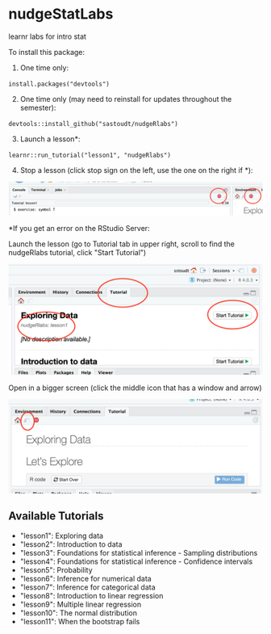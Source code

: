 # nudgeStatLabs
learnr labs for intro stat

To install this package:

1. One time only:

`install.packages("devtools")`

2. One time only (may need to reinstall for updates throughout the semester):

`devtools::install_github("sastoudt/nudgeRlabs")`

3. Launch a lesson*:

`learnr::run_tutorial("lesson1", "nudgeRlabs")`

4. Stop a lesson (click stop sign on the left, use the one on the right if *):

![](stop-tutorial.png)


*If you get an error on the RStudio Server:

Launch the lesson (go to Tutorial tab in upper right, scroll to find the nudgeRlabs tutorial, click "Start Tutorial")

![](start-tutorial.png)

Open in a bigger screen (click the middle icon that has a window and arrow)

![](open-in-browser.png)

## Available Tutorials


- "lesson1": Exploring data
- "lesson2": Introduction to data
- "lesson3": Foundations for statistical inference - Sampling distributions
- "lesson4": Foundations for statistical inference - Confidence intervals
- "lesson5": Probability
- "lesson6": Inference for numerical data
- "lesson7": Inference for categorical data
- "lesson8": Introduction to linear regression
- "lesson9": Multiple linear regression
- "lesson10": The normal distribution
- "lesson11": When the bootstrap fails
